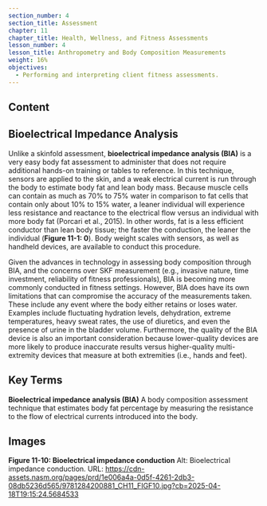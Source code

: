 ```yaml
---
section_number: 4
section_title: Assessment
chapter: 11
chapter_title: Health, Wellness, and Fitness Assessments
lesson_number: 4
lesson_title: Anthropometry and Body Composition Measurements
weight: 16%
objectives:
  - Performing and interpreting client fitness assessments.
---
```


## Content
## Bioelectrical Impedance Analysis

Unlike a skinfold assessment, **bioelectrical impedance analysis (BIA)** is a very easy body fat assessment to administer that does not require additional hands-on training or tables to reference. In this technique, sensors are applied to the skin, and a weak electrical current is run through the body to estimate body fat and lean body mass. Because muscle cells can contain as much as 70% to 75% water in comparison to fat cells that contain only about 10% to 15% water, a leaner individual will experience less resistance and reactance to the electrical flow versus an individual with more body fat (Porcari et al., 2015). In other words, fat is a less efficient conductor than lean body tissue; the faster the conduction, the leaner the individual (**Figure 11-1: 0**). Body weight scales with sensors, as well as handheld devices, are available to conduct this procedure.

Given the advances in technology in assessing body composition through BIA, and the concerns over SKF measurement (e.g., invasive nature, time investment, reliability of fitness professionals), BIA is becoming more commonly conducted in fitness settings. However, BIA does have its own limitations that can compromise the accuracy of the measurements taken. These include any event where the body either retains or loses water. Examples include fluctuating hydration levels, dehydration, extreme temperatures, heavy sweat rates, the use of diuretics, and even the presence of urine in the bladder volume. Furthermore, the quality of the BIA device is also an important consideration because lower-quality devices are more likely to produce inaccurate results versus higher-quality multi-extremity devices that measure at both extremities (i.e., hands and feet).

## Key Terms

**Bioelectrical impedance analysis (BIA)**
A body composition assessment technique that estimates body fat percentage by measuring the resistance to the flow of electrical currents introduced into the body.

## Images

**Figure 11-10: Bioelectrical impedance conduction**
Alt: Bioelectrical impedance conduction.
URL: https://cdn-assets.nasm.org/pages/prd/1e006a4a-0d5f-4261-2db3-08db5236d565/9781284200881_CH11_FIGF10.jpg?cb=2025-04-18T19:15:24.5684533